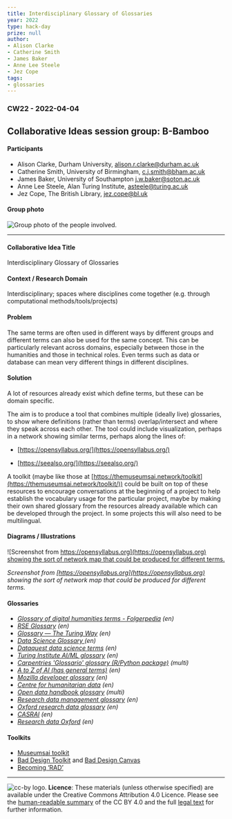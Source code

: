 ```yaml
---
title: Interdisciplinary Glossary of Glossaries
year: 2022
type: hack-day
prize: null
author:
- Alison Clarke
- Catherine Smith
- James Baker
- Anne Lee Steele
- Jez Cope
tags:
- glossaries
---
```


### CW22 - 2022-04-04


## **Collaborative Ideas session group: B-Bamboo**


#### **Participants**

* Alison Clarke, Durham University, [alison.r.clarke@durham.ac.uk](mailto:alison.r.clarke@durham.ac.uk)
* Catherine Smith, University of Birmingham, [c.j.smith@bham.ac.uk](mailto:c.j.smith@bham.ac.uk)
* James Baker, University of Southampton [j.w.baker@soton.ac.uk](mailto:j.w.baker@soton.ac.uk)
* Anne Lee Steele, Alan Turing Institute, [asteele@turing.ac.uk](mailto:asteele@turing.ac.uk) 
* Jez Cope, The British Library, [jez.cope@bl.uk](mailto:jez.cope@bl.uk) 


#### **Group photo**

![Group photo of the people involved.](../images/cw22-glossary-group.png)


---

#### **Collaborative Idea Title**

Interdisciplinary Glossary of Glossaries

#### **Context / Research Domain**

Interdisciplinary; spaces where disciplines come together (e.g. through computational methods/tools/projects)


#### **Problem**

The same terms are often used in different ways by different groups and different terms can also be used for the same concept. This can be particularly relevant across domains, especially between those in the humanities and those in technical roles. Even terms such as data or database can mean very different things in different disciplines. 


#### **Solution**

A lot of resources already exist which define terms, but these can be domain specific.

The aim is to produce a tool that combines multiple (ideally live) glossaries, to show where definitions (rather than terms) overlap/intersect and where they speak across each other. The tool could include visualization, perhaps in a network showing similar terms, perhaps along the lines of: 

* [https://opensyllabus.org/](https://opensyllabus.org/) 

* [https://seealso.org/](https://seealso.org/)   

A toolkit (maybe like those at [https://themuseumsai.network/toolkit](https://themuseumsai.network/toolkit/)) could be built on top of these resources to encourage conversations at the beginning of a project to help establish the vocabulary usage for the particular project, maybe by making their own shared glossary from the resources already available which can be developed through the project. In some projects this will also need to be multilingual.


#### **Diagrams / Illustrations**


![Screenshot from [https://opensyllabus.org](https://opensyllabus.org) showing the sort of network map that could be produced for different terms.](../images/cw22-explore-the-graph.png )


_Screenshot from [https://opensyllabus.org](https://opensyllabus.org) showing the sort of network map that could be produced for different terms._


#### Glossaries

* _[Glossary of digital humanities terms - Folgerpedia](https://folgerpedia.folger.edu/Glossary_of_digital_humanities_terms) (en)_
* _[RSE Glossary](https://rseng.github.io/rse-glossary/) (en)_
* _[Glossary — The Turing Way](https://the-turing-way.netlify.app/afterword/glossary.html) (en)_
* _[Data Science Glossary ](https://www.datascienceglossary.org/)(en)_
* _[Dataquest data science terms](https://www.dataquest.io/blog/data-science-glossary/) (en)_
* _[Turing Institute AI/ML glossary](https://www.turing.ac.uk/news/data-science-and-ai-glossary) (en)_
* _[Carpentries 'Glossario' glossary (R/Python package)](https://glosario.carpentries.org/) (multi)_
* _[A to Z of AI (has general terms)](https://atozofai.withgoogle.com/) (en)_
* _[Mozilla developer glossary](https://developer.mozilla.org/en-US/docs/Glossary) (en)_
* _[Centre for humanitarian data](https://centre.humdata.org/glossary/) (en)_
* _[Open data handbook glossary](https://opendatahandbook.org/glossary/) (multi)_
* _[Research data management glossary](https://casrai.org/rdm-glossary/) (en)_
* _[Oxford research data glossary](https://researchdata.ox.ac.uk/home/glossary/) (en)_
* _[CASRAI](https://casrai.org/rdm-glossary/) (en)_
* _[Research data Oxford](https://researchdata.ox.ac.uk/home/glossary/) (en)_

#### Toolkits

* [Museumsai toolkit](https://themuseumsai.network/toolkit)
* [Bad Design Toolkit](https://drive.google.com/file/d/1zVfrQqS1cLrmqn12-rQXzYbNcbBPWIfL/view?usp=sharing) and [Bad Design Canvas](https://drive.google.com/file/d/1p1PL066R_zvW9KAve5I2O9L0cYvEDeMP/view?usp=sharing)
* [Becoming ‘RAD’](https://www.theengineroom.org/wp-content/uploads/2021/06/RAD-Tip-Sheets.pdf)


---

![cc-by logo.](../images/cc-by.png)
 **Licence**: These materials (unless otherwise specified) are available under the Creative Commons Attribution 4.0 Licence. Please see the [human-readable summary](https://www.google.com/url?q=https://creativecommons.org/licenses/by/4.0/&sa=D&source=editors&ust=1647284166745789&usg=AOvVaw0h_0yYDB0wx39MKDqMgFt7) of the CC BY 4.0 and the full [legal text](https://www.google.com/url?q=https://creativecommons.org/licenses/by/4.0/legalcode&sa=D&source=editors&ust=1647284166746021&usg=AOvVaw1iUxphVu6l-q2DsVMRgP6t) for further information.

